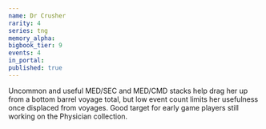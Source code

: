 ```yaml
---
name: Dr Crusher
rarity: 4
series: tng
memory_alpha:
bigbook_tier: 9
events: 4
in_portal:
published: true
---
```


 Uncommon and useful MED/SEC and MED/CMD stacks help drag her up from a bottom barrel voyage total, but low event count limits her usefulness once displaced from voyages. Good target for early game players still working on the Physician collection.
